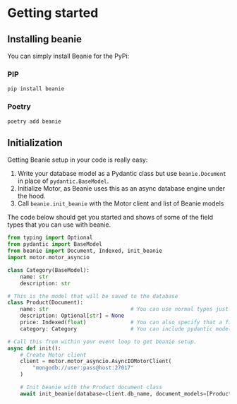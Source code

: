 # Getting started

## Installing beanie

You can simply install Beanie for the PyPi:

### PIP

```shell
pip install beanie
```

### Poetry

```shell
poetry add beanie
```

## Initialization

Getting Beanie setup in your code is really easy:

1.  Write your database model as a Pydantic class but use `beanie.Document` in place of `pydantic.BaseModel`.
2.  Initialize Motor, as Beanie uses this as an async database engine under the hood.
3.  Call `beanie.init_beanie` with the Motor client and list of Beanie models

The code below should get you started and shows of some of the field types that you can use with beanie.

```python
from typing import Optional
from pydantic import BaseModel
from beanie import Document, Indexed, init_beanie
import motor.motor_asyncio

class Category(BaseModel):
    name: str
    description: str

# This is the model that will be saved to the database
class Product(Document):
    name: str                          # You can use normal types just like in pydantic
    description: Optional[str] = None
    price: Indexed(float)              # You can also specify that a field should correspond to an index
    category: Category                 # You can include pydantic models as well

# Call this from within your event loop to get beanie setup.
async def init():
    # Create Motor client
    client = motor.motor_asyncio.AsyncIOMotorClient(
        "mongodb://user:pass@host:27017"
    )

    # Init beanie with the Product document class
    await init_beanie(database=client.db_name, document_models=[Product])

```
